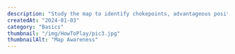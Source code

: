 ```yaml
---
description: "Study the map to identify chokepoints, advantageous positions, and key objectives."
createdAt: "2024-01-03"
category: "Basics"
thumbnail: "/img/HowToPlay/pic3.jpg"
thumbnailAlt: "Map Awareness"
---
```

